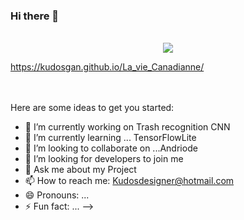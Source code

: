 ### Hi there 👋

<p align="center">
  <br>
    <img src="https://image.ibb.co/cZ1q5f/awesome.jpg" />
  
   https://kudosgan.github.io/La_vie_Canadianne/
  <br>
  <br>
  <br>
</p>
Here are some ideas to get you started:

- 🔭 I’m currently working on Trash recognition CNN
- 🌱 I’m currently learning ... TensorFlowLite 
- 👯 I’m looking to collaborate on ...Andriode 
- 🤔 I’m looking for  developers to join me 
- 💬 Ask me about my Project
- 📫 How to reach me: Kudosdesigner@hotmail.com
- 😄 Pronouns: ...
- ⚡ Fun fact: ...
-->
